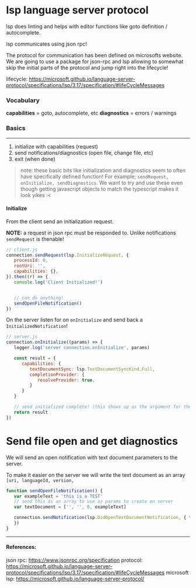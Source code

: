 # lsp language server protocol

lsp does linting and helps with editor functions like goto definition / autocomplete.

lsp communicates using json rpc!

The protocol for communication has been defined on microsofts website. We are going to use a package for json-rpc and lsp allowing to somewhat skip the initial parts of the protocol and jump right into the lifecycle!

lifecycle: https://microsoft.github.io/language-server-protocol/specifications/lsp/3.17/specification/#lifeCycleMessages

### Vocabulary
**capabilities** = goto, autocomplete, etc
**diagnostics** = errors / warnings 

### Basics
------
1. initialize with capabilities (request)
3. send notifications/diagnostics (open file, change file, etc)
4. exit (when done)


> note: these basic bits like initialization and diagnostics seem to often have specifically defined function! For example; `sendRequest, onInitialize, sendDiagnostics`. We want to try and use these even though getting javascript objects to match the typescript makes it look yikes :< 

#### Initialize

From the client send an initialization request. 

**NOTE:** a request in json rpc must be responded to. Unlike notifications `sendRequest` is thenable!

```js
// client.js
connection.sendRequest(lsp.InitializeRequest, {
   processId: 0,
   rootUri: '',
   capabilities: {},
}).then((r) => {
   console.log('Client Initialized!')


   // can do anything!
   sendOpenFileNotification() 
})
```


On the server listen for on `onInitialize` and send back a `InitializedNotification`!

```js
// server.js
connection.onInitialize((params) => {
   logger.log('server connection.onInitialize', params)

   const result = {
      capabilities: {
         textDocumentSync: lsp.TextDocumentSyncKind.Full,
         completionProvider: {
            resolveProvider: true,
         }
      }
   }

   // send initialized complete! (this shows up as the argument for then)
   return result
})
```


# Send file open and get diagnostics
We will send an open notification with text document parameters to the server.

To make it easier on the server we will write the text document as an array `[uri, languageId, version, `
```js
function sendOpenFileNotification() {
   var exampleText = 'this is a TEST'
   // send this as an array to use as params to create on server
   var textDocument = ['', '', 0, exampleText] 

   connection.sendNotification(lsp.DidOpenTextDocumentNotification, { textDocument 
   })
}
```

---

#### References:

json rpc: https://www.jsonrpc.org/specification
protocol: https://microsoft.github.io/language-server-protocol/specifications/lsp/3.17/specification/#lifeCycleMessages
microsoft lsp: https://microsoft.github.io/language-server-protocol/